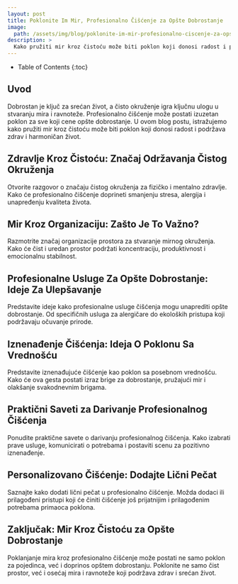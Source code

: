 ```yaml
---
layout: post
title: Poklonite Im Mir, Profesionalno Čišćenje za Opšte Dobrostanje
image: 
  path: /assets/img/blog/poklonite-im-mir-profesionalno-ciscenje-za-opste-dobrostanje_dubinsko_pranje_ba.jpg
description: >
  Kako pružiti mir kroz čistoću može biti poklon koji donosi radost i podržava zdrav i harmoničan život.
---
```



- Table of Contents
{:toc}


## Uvod

Dobrostan je ključ za srećan život, a čisto okruženje igra ključnu ulogu u stvaranju mira i ravnoteže. Profesionalno čišćenje može postati izuzetan poklon za sve koji cene opšte dobrostanje. U ovom blog postu, istražujemo kako pružiti mir kroz čistoću može biti poklon koji donosi radost i podržava zdrav i harmoničan život.


## Zdravlje Kroz Čistoću: Značaj Održavanja Čistog Okruženja

Otvorite razgovor o značaju čistog okruženja za fizičko i mentalno zdravlje. Kako će profesionalno čišćenje doprineti smanjenju stresa, alergija i unapređenju kvaliteta života.


## Mir Kroz Organizaciju: Zašto Je To Važno?

Razmotrite značaj organizacije prostora za stvaranje mirnog okruženja. Kako će čist i uredan prostor podržati koncentraciju, produktivnost i emocionalnu stabilnost.


## Profesionalne Usluge Za Opšte Dobrostanje: Ideje Za Ulepšavanje

Predstavite ideje kako profesionalne usluge čišćenja mogu unaprediti opšte dobrostanje. Od specifičnih usluga za alergičare do ekoloških pristupa koji podržavaju očuvanje prirode.


## Iznenađenje Čišćenja: Ideja O Poklonu Sa Vrednošću

Predstavite iznenađujuće čišćenje kao poklon sa posebnom vrednošću. Kako će ova gesta postati izraz brige za dobrostanje, pružajući mir i olakšanje svakodnevnim brigama.


## Praktični Saveti za Darivanje Profesionalnog Čišćenja

Ponudite praktične savete o darivanju profesionalnog čišćenja. Kako izabrati prave usluge, komunicirati o potrebama i postaviti scenu za pozitivno iznenađenje.


## Personalizovano Čišćenje: Dodajte Lični Pečat

Saznajte kako dodati lični pečat u profesionalno čišćenje. Možda dodaci ili prilagođeni pristupi koji će činiti čišćenje još prijatnijim i prilagođenim potrebama primaoca poklona.


## Zaključak: Mir Kroz Čistoću za Opšte Dobrostanje

Poklanjanje mira kroz profesionalno čišćenje može postati ne samo poklon za pojedinca, već i doprinos opštem dobrostanju. Poklonite ne samo čist prostor, već i osećaj mira i ravnoteže koji podržava zdrav i srećan život.